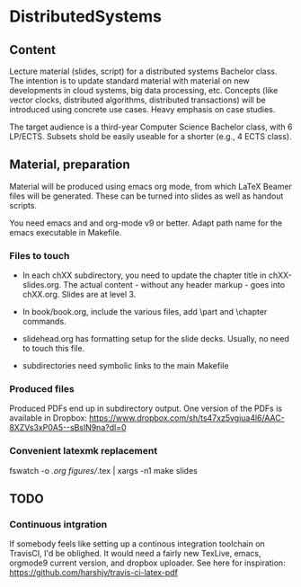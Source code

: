 # DistributedSystems

## Content 

Lecture material (slides, script) for a distributed systems Bachelor
class. The intention is to update standard material with material on
new developments in cloud systems, big data processing,
etc. Concepts (like vector clocks, distributed algorithms, distributed
transactions) will be introduced using concrete use cases. Heavy
emphasis on case studies. 

The target audience is a third-year Computer Science Bachelor class,
with 6 LP/ECTS. Subsets shold be easily useable for a shorter (e.g., 4
ECTS class). 

## Material, preparation 

Material will be produced using emacs org mode, from which LaTeX
Beamer files will be generated. These can be turned into slides as
well as handout scripts. 

You need emacs and and org-mode v9 or better. Adapt path name for the
emacs executable in Makefile. 


### Files to touch 

- In each chXX subdirectory, you need to update the chapter title in
  chXX-slides.org. The actual content - without any header markup -
  goes into chXX.org. Slides are at level 3. 
  
- In book/book.org, include the various files, add \part and \chapter
  commands. 

- slidehead.org has formatting setup for the slide decks. Usually, no
  need to touch this file. 

- subdirectories need symbolic links to the main Makefile 

### Produced files 

Produced PDFs end up in subdirectory output. One version of the PDFs
is available in Dropbox:
https://www.dropbox.com/sh/ts47xz5vgiua4l6/AAC-8XZVs3xP0A5--sBslN9na?dl=0 

### Convenient latexmk replacement 

fswatch -o *.org figures/*.tex  | xargs  -n1 make slides


## TODO 

### Continuous intgration 

If somebody feels like setting up a continous integration toolchain on
TravisCI, I'd be oblighed. It would need a fairly new TexLive, emacs,
orgmode9 current version, and dropbox uploader. See here for
inspiration: https://github.com/harshjv/travis-ci-latex-pdf
